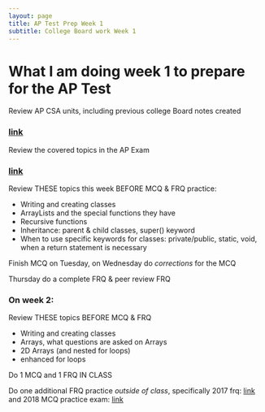 ```yaml
---
layout: page
title: AP Test Prep Week 1
subtitle: College Board work Week 1
---
```


# What I am doing week 1 to prepare for the AP Test

Review AP CSA units, including previous college Board notes created
### [link](https://docs.google.com/document/d/1rQ8z91C-Mmy7DM4ozQFGF6tpygs-JecdTkGqwuVlw7Y/edit)

Review the covered topics in the AP Exam
### [link](https://apcentral.collegeboard.org/pdf/ap-computer-science-a-course-a-glance.pdf?course=ap-computer-science-a)

Review THESE topics this week BEFORE MCQ & FRQ practice: 
* Writing and creating classes
* ArrayLists and the special functions they have
* Recursive functions
* Inheritance: parent & child classes, super() keyword
* When to use specific keywords for classes: private/public, static, void, when a return statement is necessary

Finish MCQ on Tuesday, on Wednesday do _corrections_ for the MCQ

Thursday do a complete FRQ & peer review FRQ

### On week 2:

Review THESE topics BEFORE MCQ & FRQ
* Writing and creating classes
* Arrays, what questions are asked on Arrays
* 2D Arrays (and nested for loops)
* enhanced for loops

Do 1 MCQ and 1 FRQ IN CLASS

Do one additional FRQ practice _outside of class_, specifically 2017 frq: [link](https://apcentral.collegeboard.org/pdf/ap-computer-science-a-frq-2017.pdf)
and 2018 MCQ practice exam: [link](https://www.apcsaexam.org/mcpractice.html)
